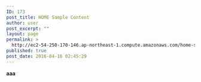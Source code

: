 ```yaml
---
ID: 173
post_title: HOME Sample Content
author: user
post_excerpt: ""
layout: page
permalink: >
  http://ec2-54-250-170-146.ap-northeast-1.compute.amazonaws.com/home-sample-content/
published: true
post_date: 2016-04-16 02:45:29
---
```

<b>aaa</b>